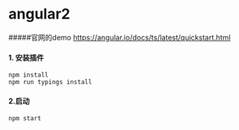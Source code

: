 # angular2

#####官网的demo
https://angular.io/docs/ts/latest/quickstart.html

#### 1. 安装插件



```
npm install 
npm run typings install
```
#### 2.启动


```
npm start 
```